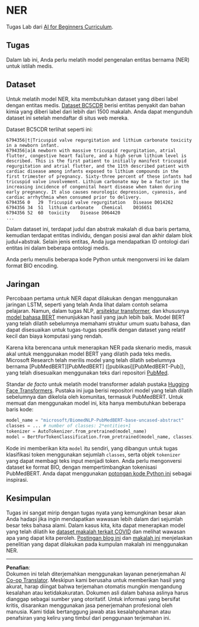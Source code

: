<!--
CO_OP_TRANSLATOR_METADATA:
{
  "original_hash": "032bda5068f543d6c1fcb30c34231461",
  "translation_date": "2025-08-29T12:47:19+00:00",
  "source_file": "lessons/5-NLP/19-NER/lab/README.md",
  "language_code": "id"
}
-->
# NER

Tugas Lab dari [AI for Beginners Curriculum](https://github.com/microsoft/ai-for-beginners).

## Tugas

Dalam lab ini, Anda perlu melatih model pengenalan entitas bernama (NER) untuk istilah medis.

## Dataset

Untuk melatih model NER, kita membutuhkan dataset yang diberi label dengan entitas medis. [Dataset BC5CDR](https://biocreative.bioinformatics.udel.edu/tasks/biocreative-v/track-3-cdr/) berisi entitas penyakit dan bahan kimia yang diberi label dari lebih dari 1500 makalah. Anda dapat mengunduh dataset ini setelah mendaftar di situs web mereka.

Dataset BC5CDR terlihat seperti ini:

```
6794356|t|Tricuspid valve regurgitation and lithium carbonate toxicity in a newborn infant.
6794356|a|A newborn with massive tricuspid regurgitation, atrial flutter, congestive heart failure, and a high serum lithium level is described. This is the first patient to initially manifest tricuspid regurgitation and atrial flutter, and the 11th described patient with cardiac disease among infants exposed to lithium compounds in the first trimester of pregnancy. Sixty-three percent of these infants had tricuspid valve involvement. Lithium carbonate may be a factor in the increasing incidence of congenital heart disease when taken during early pregnancy. It also causes neurologic depression, cyanosis, and cardiac arrhythmia when consumed prior to delivery.
6794356	0	29	Tricuspid valve regurgitation	Disease	D014262
6794356	34	51	lithium carbonate	Chemical	D016651
6794356	52	60	toxicity	Disease	D064420
...
```

Dalam dataset ini, terdapat judul dan abstrak makalah di dua baris pertama, kemudian terdapat entitas individu, dengan posisi awal dan akhir dalam blok judul+abstrak. Selain jenis entitas, Anda juga mendapatkan ID ontologi dari entitas ini dalam beberapa ontologi medis.

Anda perlu menulis beberapa kode Python untuk mengonversi ini ke dalam format BIO encoding.

## Jaringan

Percobaan pertama untuk NER dapat dilakukan dengan menggunakan jaringan LSTM, seperti yang telah Anda lihat dalam contoh selama pelajaran. Namun, dalam tugas NLP, [arsitektur transformer](https://en.wikipedia.org/wiki/Transformer_(machine_learning_model)), dan khususnya [model bahasa BERT](https://en.wikipedia.org/wiki/BERT_(language_model)) menunjukkan hasil yang jauh lebih baik. Model BERT yang telah dilatih sebelumnya memahami struktur umum suatu bahasa, dan dapat disesuaikan untuk tugas-tugas spesifik dengan dataset yang relatif kecil dan biaya komputasi yang rendah.

Karena kita berencana untuk menerapkan NER pada skenario medis, masuk akal untuk menggunakan model BERT yang dilatih pada teks medis. Microsoft Research telah merilis model yang telah dilatih sebelumnya bernama [PubMedBERT][PubMedBERT] ([publikasi][PubMedBERT-Pub]), yang telah disesuaikan menggunakan teks dari repositori [PubMed](https://pubmed.ncbi.nlm.nih.gov/).

Standar *de facto* untuk melatih model transformer adalah pustaka [Hugging Face Transformers](https://huggingface.co/). Pustaka ini juga berisi repositori model yang telah dilatih sebelumnya dan dikelola oleh komunitas, termasuk PubMedBERT. Untuk memuat dan menggunakan model ini, kita hanya membutuhkan beberapa baris kode:

```python
model_name = "microsoft/BiomedNLP-PubMedBERT-base-uncased-abstract"
classes = ... # number of classes: 2*entities+1
tokenizer = AutoTokenizer.from_pretrained(model_name)
model = BertForTokenClassification.from_pretrained(model_name, classes)
```

Kode ini memberikan kita `model` itu sendiri, yang dibangun untuk tugas klasifikasi token menggunakan sejumlah `classes`, serta objek `tokenizer` yang dapat membagi teks input menjadi token. Anda perlu mengonversi dataset ke format BIO, dengan mempertimbangkan tokenisasi PubMedBERT. Anda dapat menggunakan [potongan kode Python ini](https://gist.github.com/shwars/580b55684be3328eb39ecf01b9cbbd88) sebagai inspirasi.

## Kesimpulan

Tugas ini sangat mirip dengan tugas nyata yang kemungkinan besar akan Anda hadapi jika ingin mendapatkan wawasan lebih dalam dari sejumlah besar teks bahasa alami. Dalam kasus kita, kita dapat menerapkan model yang telah dilatih ke [dataset makalah terkait COVID](https://www.kaggle.com/allen-institute-for-ai/CORD-19-research-challenge) dan melihat wawasan apa yang dapat kita peroleh. [Postingan blog ini](https://soshnikov.com/science/analyzing-medical-papers-with-azure-and-text-analytics-for-health/) dan [makalah ini](https://www.mdpi.com/2504-2289/6/1/4) menjelaskan penelitian yang dapat dilakukan pada kumpulan makalah ini menggunakan NER.

---

**Penafian**:  
Dokumen ini telah diterjemahkan menggunakan layanan penerjemahan AI [Co-op Translator](https://github.com/Azure/co-op-translator). Meskipun kami berusaha untuk memberikan hasil yang akurat, harap diingat bahwa terjemahan otomatis mungkin mengandung kesalahan atau ketidakakuratan. Dokumen asli dalam bahasa aslinya harus dianggap sebagai sumber yang otoritatif. Untuk informasi yang bersifat kritis, disarankan menggunakan jasa penerjemahan profesional oleh manusia. Kami tidak bertanggung jawab atas kesalahpahaman atau penafsiran yang keliru yang timbul dari penggunaan terjemahan ini.